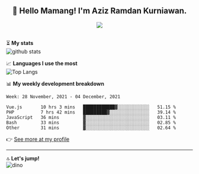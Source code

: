 <h2 align="center">👋 Hello Mamang! I'm Aziz Ramdan Kurniawan.</h2>  
<p align="center">
  <img src="https://komarev.com/ghpvc/?username=azizramdan"> <br><br>
</p>
    
⏳ **My stats**  
![github stats](https://github-readme-stats.vercel.app/api?username=azizramdan&show_icons=true&count_private=true&title_color=000&hide_border=true&hide_title=true)  

📈 **Languages I use the most**  
![Top Langs](https://github-readme-stats.vercel.app/api/top-langs/?username=azizramdan&layout=compact&langs_count=6&hide=tsql&hide_border=true&hide_title=true&exclude_repo=Futsal-Go,Futsal-Go-Admin,Sistem-Informasi-Sensus-Harian-Rawat-Inap)  

📊 **My weekly development breakdown**
<!--START_SECTION:waka-->
```text
Week: 28 November, 2021 - 04 December, 2021

Vue.js       10 hrs 3 mins   ████████████▓░░░░░░░░░░░░   51.15 % 
PHP          7 hrs 42 mins   █████████▓░░░░░░░░░░░░░░░   39.14 % 
JavaScript   36 mins         ▓░░░░░░░░░░░░░░░░░░░░░░░░   03.11 % 
Bash         33 mins         ▓░░░░░░░░░░░░░░░░░░░░░░░░   02.85 % 
Other        31 mins         ▓░░░░░░░░░░░░░░░░░░░░░░░░   02.64 % 
```
<!--END_SECTION:waka-->
👉 [See more at my profile](https://wakatime.com/@azizramdan)
***
🔝 **Let's jump!**  
![dino](https://raw.githubusercontent.com/azizramdan/azizramdan/master/dino.gif)  

